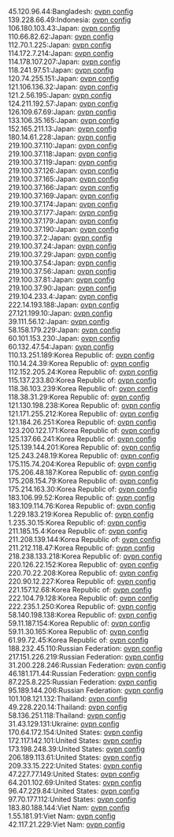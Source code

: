 45.120.96.44:Bangladesh: [ovpn config](vpn/45_120_96_44.ovpn)  
139.228.66.49:Indonesia: [ovpn config](vpn/139_228_66_49.ovpn)  
106.180.103.43:Japan: [ovpn config](vpn/106_180_103_43.ovpn)  
110.66.82.62:Japan: [ovpn config](vpn/110_66_82_62.ovpn)  
112.70.1.225:Japan: [ovpn config](vpn/112_70_1_225.ovpn)  
114.172.7.214:Japan: [ovpn config](vpn/114_172_7_214.ovpn)  
114.178.107.207:Japan: [ovpn config](vpn/114_178_107_207.ovpn)  
118.241.97.51:Japan: [ovpn config](vpn/118_241_97_51.ovpn)  
120.74.255.151:Japan: [ovpn config](vpn/120_74_255_151.ovpn)  
121.106.136.32:Japan: [ovpn config](vpn/121_106_136_32.ovpn)  
121.2.56.195:Japan: [ovpn config](vpn/121_2_56_195.ovpn)  
124.211.192.57:Japan: [ovpn config](vpn/124_211_192_57.ovpn)  
126.109.67.69:Japan: [ovpn config](vpn/126_109_67_69.ovpn)  
133.106.35.165:Japan: [ovpn config](vpn/133_106_35_165.ovpn)  
152.165.211.13:Japan: [ovpn config](vpn/152_165_211_13.ovpn)  
180.14.61.228:Japan: [ovpn config](vpn/180_14_61_228.ovpn)  
219.100.37.110:Japan: [ovpn config](vpn/219_100_37_110.ovpn)  
219.100.37.118:Japan: [ovpn config](vpn/219_100_37_118.ovpn)  
219.100.37.119:Japan: [ovpn config](vpn/219_100_37_119.ovpn)  
219.100.37.126:Japan: [ovpn config](vpn/219_100_37_126.ovpn)  
219.100.37.165:Japan: [ovpn config](vpn/219_100_37_165.ovpn)  
219.100.37.166:Japan: [ovpn config](vpn/219_100_37_166.ovpn)  
219.100.37.169:Japan: [ovpn config](vpn/219_100_37_169.ovpn)  
219.100.37.174:Japan: [ovpn config](vpn/219_100_37_174.ovpn)  
219.100.37.177:Japan: [ovpn config](vpn/219_100_37_177.ovpn)  
219.100.37.179:Japan: [ovpn config](vpn/219_100_37_179.ovpn)  
219.100.37.190:Japan: [ovpn config](vpn/219_100_37_190.ovpn)  
219.100.37.2:Japan: [ovpn config](vpn/219_100_37_2.ovpn)  
219.100.37.24:Japan: [ovpn config](vpn/219_100_37_24.ovpn)  
219.100.37.29:Japan: [ovpn config](vpn/219_100_37_29.ovpn)  
219.100.37.54:Japan: [ovpn config](vpn/219_100_37_54.ovpn)  
219.100.37.56:Japan: [ovpn config](vpn/219_100_37_56.ovpn)  
219.100.37.81:Japan: [ovpn config](vpn/219_100_37_81.ovpn)  
219.100.37.90:Japan: [ovpn config](vpn/219_100_37_90.ovpn)  
219.104.233.4:Japan: [ovpn config](vpn/219_104_233_4.ovpn)  
222.14.193.188:Japan: [ovpn config](vpn/222_14_193_188.ovpn)  
27.121.199.10:Japan: [ovpn config](vpn/27_121_199_10.ovpn)  
39.111.56.12:Japan: [ovpn config](vpn/39_111_56_12.ovpn)  
58.158.179.229:Japan: [ovpn config](vpn/58_158_179_229.ovpn)  
60.101.153.230:Japan: [ovpn config](vpn/60_101_153_230.ovpn)  
60.132.47.54:Japan: [ovpn config](vpn/60_132_47_54.ovpn)  
110.13.251.189:Korea Republic of: [ovpn config](vpn/110_13_251_189.ovpn)  
110.14.24.39:Korea Republic of: [ovpn config](vpn/110_14_24_39.ovpn)  
112.152.205.24:Korea Republic of: [ovpn config](vpn/112_152_205_24.ovpn)  
115.137.233.80:Korea Republic of: [ovpn config](vpn/115_137_233_80.ovpn)  
118.36.103.239:Korea Republic of: [ovpn config](vpn/118_36_103_239.ovpn)  
118.38.31.29:Korea Republic of: [ovpn config](vpn/118_38_31_29.ovpn)  
121.130.198.238:Korea Republic of: [ovpn config](vpn/121_130_198_238.ovpn)  
121.171.255.212:Korea Republic of: [ovpn config](vpn/121_171_255_212.ovpn)  
121.184.26.251:Korea Republic of: [ovpn config](vpn/121_184_26_251.ovpn)  
123.200.122.171:Korea Republic of: [ovpn config](vpn/123_200_122_171.ovpn)  
125.137.66.241:Korea Republic of: [ovpn config](vpn/125_137_66_241.ovpn)  
125.139.144.201:Korea Republic of: [ovpn config](vpn/125_139_144_201.ovpn)  
125.243.248.19:Korea Republic of: [ovpn config](vpn/125_243_248_19.ovpn)  
175.115.74.204:Korea Republic of: [ovpn config](vpn/175_115_74_204.ovpn)  
175.206.48.187:Korea Republic of: [ovpn config](vpn/175_206_48_187.ovpn)  
175.208.154.79:Korea Republic of: [ovpn config](vpn/175_208_154_79.ovpn)  
175.214.163.30:Korea Republic of: [ovpn config](vpn/175_214_163_30.ovpn)  
183.106.99.52:Korea Republic of: [ovpn config](vpn/183_106_99_52.ovpn)  
183.109.114.76:Korea Republic of: [ovpn config](vpn/183_109_114_76.ovpn)  
1.229.183.219:Korea Republic of: [ovpn config](vpn/1_229_183_219.ovpn)  
1.235.30.15:Korea Republic of: [ovpn config](vpn/1_235_30_15.ovpn)  
211.185.15.4:Korea Republic of: [ovpn config](vpn/211_185_15_4.ovpn)  
211.208.139.144:Korea Republic of: [ovpn config](vpn/211_208_139_144.ovpn)  
211.212.118.47:Korea Republic of: [ovpn config](vpn/211_212_118_47.ovpn)  
218.238.133.218:Korea Republic of: [ovpn config](vpn/218_238_133_218.ovpn)  
220.126.22.152:Korea Republic of: [ovpn config](vpn/220_126_22_152.ovpn)  
220.70.22.208:Korea Republic of: [ovpn config](vpn/220_70_22_208.ovpn)  
220.90.12.227:Korea Republic of: [ovpn config](vpn/220_90_12_227.ovpn)  
221.157.12.68:Korea Republic of: [ovpn config](vpn/221_157_12_68.ovpn)  
222.104.79.128:Korea Republic of: [ovpn config](vpn/222_104_79_128.ovpn)  
222.235.1.250:Korea Republic of: [ovpn config](vpn/222_235_1_250.ovpn)  
58.140.198.138:Korea Republic of: [ovpn config](vpn/58_140_198_138.ovpn)  
59.11.187.154:Korea Republic of: [ovpn config](vpn/59_11_187_154.ovpn)  
59.11.30.165:Korea Republic of: [ovpn config](vpn/59_11_30_165.ovpn)  
61.99.72.45:Korea Republic of: [ovpn config](vpn/61_99_72_45.ovpn)  
188.232.45.110:Russian Federation: [ovpn config](vpn/188_232_45_110.ovpn)  
217.151.226.219:Russian Federation: [ovpn config](vpn/217_151_226_219.ovpn)  
31.200.228.246:Russian Federation: [ovpn config](vpn/31_200_228_246.ovpn)  
46.181.171.44:Russian Federation: [ovpn config](vpn/46_181_171_44.ovpn)  
87.225.8.225:Russian Federation: [ovpn config](vpn/87_225_8_225.ovpn)  
95.189.144.206:Russian Federation: [ovpn config](vpn/95_189_144_206.ovpn)  
101.108.121.132:Thailand: [ovpn config](vpn/101_108_121_132.ovpn)  
49.228.220.14:Thailand: [ovpn config](vpn/49_228_220_14.ovpn)  
58.136.251.118:Thailand: [ovpn config](vpn/58_136_251_118.ovpn)  
31.43.129.131:Ukraine: [ovpn config](vpn/31_43_129_131.ovpn)  
170.64.172.154:United States: [ovpn config](vpn/170_64_172_154.ovpn)  
172.117.142.101:United States: [ovpn config](vpn/172_117_142_101.ovpn)  
173.198.248.39:United States: [ovpn config](vpn/173_198_248_39.ovpn)  
206.189.113.61:United States: [ovpn config](vpn/206_189_113_61.ovpn)  
209.33.15.222:United States: [ovpn config](vpn/209_33_15_222.ovpn)  
47.227.77.149:United States: [ovpn config](vpn/47_227_77_149.ovpn)  
64.201.102.69:United States: [ovpn config](vpn/64_201_102_69.ovpn)  
96.47.229.84:United States: [ovpn config](vpn/96_47_229_84.ovpn)  
97.70.177.112:United States: [ovpn config](vpn/97_70_177_112.ovpn)  
183.80.188.144:Viet Nam: [ovpn config](vpn/183_80_188_144.ovpn)  
1.55.181.91:Viet Nam: [ovpn config](vpn/1_55_181_91.ovpn)  
42.117.21.229:Viet Nam: [ovpn config](vpn/42_117_21_229.ovpn)  
